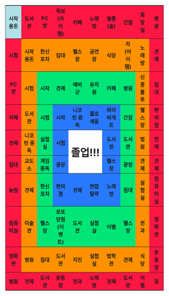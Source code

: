 <style>
  table {
    width: 100%;
    border: 1px solid #444444;
  }
</style>
<table>
    <tr>
      <th style="background-color:powderblue;">시작<br>용돈</th>
      <th bgcolor="#ff1744">도서관</th>
      <th bgcolor="#ff1744">PC방</th>
      <th bgcolor="#ff1744">족보<br>(아이템)</th>
      <th bgcolor="#ff1744">카페</th>
      <th bgcolor="#ff1744">노래방</th>
      <th bgcolor="#ff1744">필름(술)</th>
      <th bgcolor="#ff1744">간염</th>
      <th bgcolor="#ff1744">화장실</th>
      <th bgcolor="#ff1744">병원</th>
    </tr>
    <tr>
      <th bgcolor="#ff1744">시험</th>
      <th bgcolor="#ff9100">시작<br>용돈</th>
      <th bgcolor="#ff9100">한신포차</th>
      <th bgcolor="#ff9100">입대</th>
      <th bgcolor="#ff9100">헬스장</th>
      <th bgcolor="#ff9100">공연장</th>
      <th bgcolor="#ff9100">식당</th>
      <th bgcolor="#ff9100">차<br>(아이템)</th>
      <th bgcolor="#ff9100">노래방</th>
      <th bgcolor="#ff1744">견제</th>
    </tr>
    <tr>
      <th bgcolor="#ff1744">PC방</th>
      <th bgcolor="#ff9100">시험</th>
      <th bgcolor="#00e676">시작</th>
      <th bgcolor="#00e676">견제</th>
      <th bgcolor="#00e676">예비군</th>
      <th bgcolor="#00e676">유치원</th>
      <th bgcolor="#00e676">카페</th>
      <th bgcolor="#00e676">병원</th>
      <th bgcolor="#ff9100">신종플루</th>
      <th bgcolor="#ff1744">침대</th>
    </tr>
    <tr>
      <th bgcolor="#ff1744">카페</th>
      <th bgcolor="#ff9100">도서관</th>
      <th bgcolor="#00e676">시험</th>
      <th bgcolor="#2979ff">시작</th>
      <th bgcolor="#2979ff">니코틴 중독</th>
      <th bgcolor="#2979ff">콜로세움</th>
      <th bgcolor="#2979ff">파리바게트</th>
      <th bgcolor="#00e676">간암</th>
      <th bgcolor="#ff9100">헬스장</th>
      <th bgcolor="#ff1744">편의점</th>
    </tr>
    <tr>
      <th bgcolor="#ff1744">견제</th>
      <th bgcolor="#ff9100">니코틴 중독</th>
      <th bgcolor="#00e676">실험실</th>
      <th bgcolor="#2979ff">시험</th>
      <th colspan="2" rowspan="2" style="text-align:center"><font size="6px">졸업!!!</font></th>
      <th bgcolor="#2979ff">도서관</th>
      <th bgcolor="#00e676">도서관</th>
      <th bgcolor="#ff9100">법원</th>
      <th bgcolor="#ff1744">연애</th>
    </tr>
    <tr>
      <th bgcolor="#ff1744">침대</th>
      <th bgcolor="#ff9100">교도소</th>
      <th bgcolor="#00e676">게임중독</th>
      <th bgcolor="#2979ff">광장</th>
      <th bgcolor="#2979ff">헬스장</th>
      <th bgcolor="#00e676">광장</th>
      <th bgcolor="#ff9100">견제</th>
      <th bgcolor="#ff1744">견제</th>
    </tr>
    <tr>
      <th bgcolor="#ff1744">늦잠</th>
      <th bgcolor="#ff9100">견제</th>
      <th bgcolor="#00e676">한신포차</th>
      <th bgcolor="#2979ff">편의점</th>
      <th bgcolor="#2979ff">견제</th>
      <th bgcolor="#2979ff">면접 탈락</th>
      <th bgcolor="#2979ff">노래방</th>
      <th bgcolor="#00e676">침대</th>
      <th bgcolor="#ff9100">실험실</th>
      <th bgcolor="#ff1744">컴퓨터실</th>
    </tr>
    <tr>
      <th bgcolor="#ff1744">컴퓨터실</th>
      <th bgcolor="#ff9100">미술관</th>
      <th bgcolor="#00e676">헬스장</th>
      <th bgcolor="#00e676">로또 당첨<br>(이벤트)</th>
      <th bgcolor="#00e676">도서관</th>
      <th bgcolor="#00e676">실험실</th>
      <th bgcolor="#00e676">이별</th>
      <th bgcolor="#00e676">헬스장</th>
      <th bgcolor="#ff9100">전과</th>
      <th bgcolor="#ff1744">영화관</th>
    </tr>
    <tr>
      <th bgcolor="#ff1744">영화관</th>
      <th bgcolor="#ff9100">병원</th>
      <th bgcolor="#ff9100">침대</th>
      <th bgcolor="#ff9100">도서관</th>
      <th bgcolor="#ff9100">지진</th>
      <th bgcolor="#ff9100">실험실</th>
      <th bgcolor="#ff9100">법학관</th>
      <th bgcolor="#ff9100">견제</th>
      <th bgcolor="#ff9100">식당</th>
      <th bgcolor="#ff1744">운동장</th>
    </tr>
    <tr>
      <th bgcolor="#ff1744">병원</th>
      <th bgcolor="#ff1744">견제</th>
      <th bgcolor="#ff1744">도서관</th>
      <th bgcolor="#ff1744">운동장</th>
      <th bgcolor="#ff1744">전과</th>
      <th bgcolor="#ff1744">노래방</th>
      <th bgcolor="#ff1744">견제</th>
      <th bgcolor="#ff1744">도서관</th>
      <th bgcolor="#ff1744">이별</th>
      <th bgcolor="#ff1744">침</th>
    </tr>
</table>
